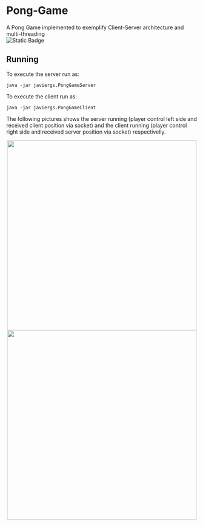 # Pong-Game
A Pong Game implemented to exemplify Client-Server architecture and multi-threading
<br>
![Static Badge](https://img.shields.io/badge/author-javiergs-orange)

## Running

To execute the server run as:
```
java -jar javiergs.PongGameServer
```

To execute the client run as:
```
java -jar javiergs.PongGameClient
```
The following pictures shows the server running (player control left side and received client position via socket) and the client running (player control right side and received server position via socket) respectivelly.

<p align="center">
<img src="https://github.com/CSC308/Pong-Game/assets/3814755/b3dcb362-294e-4ad7-9562-2203557a4f45" width="500">
<img src="https://github.com/CSC308/Pong-Game/assets/3814755/ef7e3db3-14c4-4caa-9b61-9aec075682dc" width="500"> 
</p>
